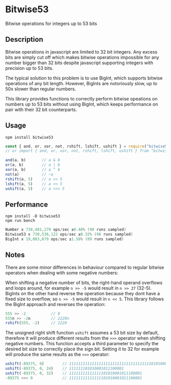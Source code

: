 # Bitwise53

Bitwise operations for integers up to 53 bits

## Description

Bitwise operations in javascript are limited to 32 bit integers. Any excess bits are simply cut off which makes bitwise operations impossible for any number bigger than 32 bits despite javascript supporting integers with precision up to 53 bits.

The typical solution to this problem is to use BigInt, which supports bitwise operations of any bit length. However, BigInts are notoriously slow, up to 50x slower than regular numbers.

This library provides functions to correctly perform bitwise opeations on numbers up to 53 bits without using BigInt, which keeps performance on pair with their 32 bit counterparts.

## Usage

`npm install bitwise53`

```js
const { and, or, xor, not, rshift, lshift, ushift } = require("bitwise53")
// or import { and, or, xor, not, rshift, lshift, ushift } from "bitwise53"

and(a, b)       // a & b
or(a, b)        // a | b
xor(a, b)       // a ^ b
not(a)          // ~a
rshift(a, 5)    // a >> 5
lshift(a, 5)    // a << 5
ushift(a, 5)    // a >>> 5
```

## Performance

`npm install -D bitwise53`  
`npm run bench`  

```cs
Number x 738,481,279 ops/sec ±0.48% (90 runs sampled)
Bitwise53 x 730,536,122 ops/sec ±0.32% (96 runs sampled)
BigInt x 19,083,679 ops/sec ±1.58% (89 runs sampled)
```

## Notes

There are some minor differences in behaviour compared to regular bitwise operators when dealing with some negative numbers:

When shifting a negative number of bits, the right-hand operand overflows and loops around, for example `n >> -5` would result in `n >> 27` (32-5). BigInts on the other hand reverse the operation because they dont have a fixed size to overflow, so `n >> -5` would result in `n << 5`. This library follows the BigInt approach and reverses the operation:

```js
555 >> -2           // 0
555n >> -2n         // 2220n
rshift(555, -2)     // 2220
```

The unsigned right shift function `ushift` assumes a 53 bit size by default, therefore it will produce different results from the `>>>` operator when shifting negative numbers. This function accepts a third parameter to specify the desired bit size to correctly place the sign bit. Setting it to 32 for example will produce the same results as the `>>>` operator:

```js
ushift(-89375, 0)        // 11111111111111111111111111111111111101010001011100001
ushift(-89375, 0, 24)    // 111111101010001011100001
ushift(-89375, 0, 32)    // 11111111111111101010001011100001
-89375 >>> 0             // 11111111111111101010001011100001
```
